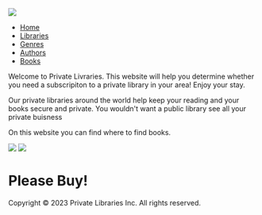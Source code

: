 <!DOCTYPE html>
<html>
    <head>
        <img src="https://i.pinimg.com/474x/4c/2f/40/4c2f405b0c000aeac5ad5ac7ab048e91--book-drawing-sketch-drawing.jpg">
        <meta charset="utf-8" />
        <link rel="stylesheet" type="text/css" href="epicswag.css">
        <title>
            Private Libraries
        </title>
    </head>
    <body>
        <nav>
            <ul> 
                <li><a href="index.html">Home</a></li>
                <li><a href="Libararies.html">Libraries</a></li>
                <li><a href="Genres.html">Genres</a></li>
                <li><a href="Authors.html">Authors</a></li>
                <li><a href="Books.html">Books</a></li>
            </ul>
        </nav>
        <main>
            <p>Welcome to Private Livraries. This website will help you determine whether you need a subscripiton to a private library in your area! Enjoy your stay.</p>
            <p>Our private libraries around the world help keep your reading and your books secure and private. You wouldn't want a public library see all your private buisness</p>
            <p>On this website you can find where to find books. </p>
            <img src=" https://i.insider.com/61f2e5152fd30f0018aee630?width=1136&format=jpeg">
            <img src="https://bloximages.chicago2.vip.townnews.com/myheraldreview.com/content/tncms/assets/v3/editorial/6/24/6240743a-de9c-11eb-898e-b73ff691d8c0/60e4c310ec9db.image.jpg">
        </main>
        <h1>Please Buy!</h1>
        <main>
            <p>Copyright © 2023 Private Libraries Inc. All rights reserved.</p>
        </main>
    </body>
</html>
